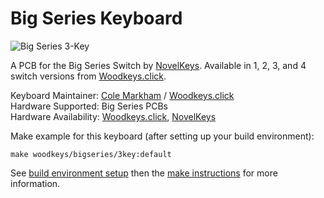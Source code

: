 # Big Series Keyboard

![Big Series 3-Key](https://woodkeys.click/wp-content/uploads/2018/04/BigSeries_3u_Case_2018-Apr-03_07-03-31PM-000_CustomizedView20086357020.png)

A PCB for the Big Series Switch by [NovelKeys](https://novelkeys.xyz). Available in 1, 2, 3, and 4 switch versions from [Woodkeys.click](https://woodkeys.click/product-category/big-series/).

Keyboard Maintainer: [Cole Markham](https://github.com/colemarkham) / [Woodkeys.click](https://woodkeys.click)  
Hardware Supported: Big Series PCBs  
Hardware Availability:  [Woodkeys.click](https://woodkeys.click), [NovelKeys](https://novelkeys.xyz)  

Make example for this keyboard (after setting up your build environment):

    make woodkeys/bigseries/3key:default

See [build environment setup](https://docs.qmk.fm/install-build-tools) then the [make instructions](https://docs.qmk.fm/build-compile-instructions) for more information.
